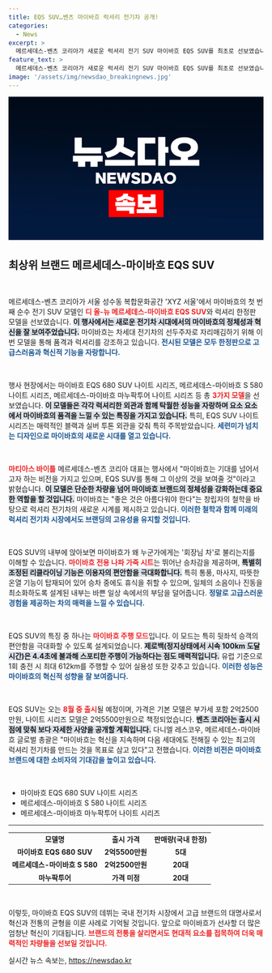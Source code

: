 ```yaml
---
title: EQS SUV…벤츠 마이바흐 럭셔리 전기차 공개!
categories:
  - News
excerpt: >
  메르세데스-벤츠 코리아가 새로운 럭셔리 전기 SUV 마이바흐 EQS SUV를 최초로 선보였습니다. 서울 성수동에서 진행된 행사에서 한정판 모델도 공개되었으며, 궁극의 편안함과 성능을 자랑하는 이 차량은 전기차 시대에도 마이바흐의 고유한 정체성을 보여주고 있습니다.
feature_text: >
  메르세데스-벤츠 코리아가 새로운 럭셔리 전기 SUV 마이바흐 EQS SUV를 최초로 선보였습니다. 서울 성수동에서 진행된 행사에서 한정판 모델도 공개되었으며, 궁극의 편안함과 성능을 자랑하는 이 차량은 전기차 시대에도 마이바흐의 고유한 정체성을 보여주고 있습니다.
image: '/assets/img/newsdao_breakingnews.jpg'
---
```


<p><img src="/assets/img/newsdao_breakingnews.jpg" alt="cryptoinkorea 속보" /></p>

<h2 data-ke-size="size26">최상위 브랜드 메르세데스-마이바흐 EQS SUV</h2>

<p data-ke-size="size16">&nbsp;</p>

<p>메르세데스-벤츠 코리아가 서울 성수동 복합문화공간 'XYZ 서울'에서 마이바흐의 첫 번째 순수 전기 SUV 모델인 <b><span style="color: #ee2323;">디 올-뉴 메르세데스-마이바흐 EQS SUV</span></b>와 럭셔리 한정판 모델을 선보였습니다. <b><span style="background-color: #21538527;">이 행사에서는 새로운 전기차 시대에서의 마이바흐의 정체성과 혁신을 잘 보여주었습니다.</span></b> 마이바흐는 차세대 전기차의 선두주자로 자리매김하기 위해 이번 모델을 통해 품격과 럭셔리를 강조하고 있습니다. <b><span style="color: #1a5490;">전시된 모델은 모두 한정판으로 고급스러움과 혁신적 기능을 자랑합니다.</span></b> </p>

<p data-ke-size="size16">&nbsp;</p>

<p>행사 현장에서는 마이바흐 EQS 680 SUV 나이트 시리즈, 메르세데스-마이바흐 S 580 나이트 시리즈, 메르세데스-마이바흐 마누팍투어 나이트 시리즈 등 총 <b><span style="color: #ee2323;">3가지 모델</span></b>을 선보였습니다. <b><span style="background-color: #21538527;">이 모델들은 각각 럭셔리한 외관과 함께 탁월한 성능을 자랑하며 요소 요소에서 마이바흐의 품격을 느낄 수 있는 특징을 가지고 있습니다.</span></b> 특히, EQS SUV 나이트 시리즈는 매력적인 블랙과 실버 투톤 외관을 갖춰 특히 주목받았습니다. <b><span style="color: #1a5490;">세련미가 넘치는 디자인으로 마이바흐의 새로운 시대를 열고 있습니다.</span></b></p>

<p data-ke-size="size16">&nbsp;</p>

<p><b><span style="color: #ee2323;">마티아스 바이틀</span></b> 메르세데스-벤츠 코리아 대표는 행사에서 "마이바흐는 기대를 넘어서고자 하는 비전을 가지고 있으며, EQS SUV를 통해 그 이상의 것을 보여줄 것"이라고 밝혔습니다. <b><span style="background-color: #21538527;">이 모델은 단순한 차량을 넘어 마이바흐 브랜드의 정체성을 강화하는데 중요한 역할을 할 것입니다.</span></b> 마이바흐는 "좋은 것은 아름다워야 한다"는 창립자의 철학을 바탕으로 럭셔리 전기차의 새로운 시계를 제시하고 있습니다. <b><span style="color: #1a5490;">이러한 철학과 함께 미래의 럭셔리 전기차 시장에서도 브랜딩의 고유성을 유지할 것입니다.</span></b></p>

<p data-ke-size="size16">&nbsp;</p>

<p>EQS SUV의 내부에 앉아보면 마이바흐가 왜 누군가에게는 '회장님 차'로 불리는지를 이해할 수 있습니다. <b><span style="color: #ee2323;">마이바흐 전용 나파 가죽 시트</span></b>는 뛰어난 승차감을 제공하며, <b><span style="background-color: #21538527;">특별히 조정된 리클라이닝 기능은 이용자의 편안함을 극대화합니다.</span></b> 특히 통풍, 마사지, 따뜻한 온열 기능이 탑재되어 있어 승차 중에도 휴식을 취할 수 있으며, 일체의 소음이나 진동을 최소화하도록 설계된 내부는 바쁜 일상 속에서의 부담을 덜어줍니다. <b><span style="color: #1a5490;">정말로 고급스러운 경험을 제공하는 차의 매력을 느낄 수 있습니다.</span></b></p>

<p data-ke-size="size16">&nbsp;</p>

<p>EQS SUV의 특징 중 하나는 <b><span style="color: #ee2323;">마이바흐 주행 모드</span></b>입니다. 이 모드는 특히 뒷좌석 승객의 편안함을 극대화할 수 있도록 설계되었습니다. <b><span style="background-color: #21538527;">제로백(정지상태에서 시속 100km 도달 시간)은 4.4초에 불과해 스포티한 주행이 가능하다는 점도 매력적입니다.</span></b> 유럽 기준으로 1회 충전 시 최대 612km를 주행할 수 있어 실용성 또한 갖추고 있습니다. <b><span style="color: #1a5490;">이러한 성능은 마이바흐의 혁신적 성향을 잘 보여줍니다.</span></b></p>

<p data-ke-size="size16">&nbsp;</p>

<p>EQS SUV는 오는 <b><span style="color: #ee2323;">8월 중 출시</span></b>될 예정이며, 가격은 기본 모델은 부가세 포함 2억2500만원, 나이트 시리즈 모델은 2억5500만원으로 책정되었습니다. <b><span style="background-color: #21538527;">벤츠 코리아는 출시 시점에 맞춰 보다 자세한 사양을 공개할 계획입니다.</span></b> 다니엘 레스코우, 메르세데스-마이바흐 글로벌 총괄은 "마이바흐는 혁신을 지속하며 다음 세대에도 전해질 수 있는 최고의 럭셔리 전기차를 만드는 것을 목표로 삼고 있다"고 전했습니다. <b><span style="color: #1a5490;">이러한 비전은 마이바흐 브랜드에 대한 소비자의 기대감을 높이고 있습니다.</span></b></p>

<p data-ke-size="size16">&nbsp;</p>

<ul>
    <li>마이바흐 EQS 680 SUV 나이트 시리즈</li>
    <li>메르세데스-마이바흐 S 580 나이트 시리즈</li>
    <li>메르세데스-마이바흐 마누팍투어 나이트 시리즈</li>
</ul>

<hr />

<table style="width: 100%;">
    <tr>
        <td style="text-align: center; height: 17px;"><b>모델명</b></td>
        <td style="text-align: center; height: 17px;"><b>출시 가격</b></td>
        <td style="text-align: center; height: 17px;"><b>판매량(국내 한정)</b></td>
    </tr>
    <tr>
        <td style="text-align: center; height: 17px;"><b>마이바흐 EQS 680 SUV</b></td>
        <td style="text-align: center; height: 17px;"><b>2억5500만원</b></td>
        <td style="text-align: center; height: 17px;"><b>5대</b></td>
    </tr>
    <tr>
        <td style="text-align: center; height: 17px;"><b>메르세데스-마이바흐 S 580</b></td>
        <td style="text-align: center; height: 17px;"><b>2억2500만원</b></td>
        <td style="text-align: center; height: 17px;"><b>20대</b></td>
    </tr>
    <tr>
        <td style="text-align: center; height: 17px;"><b>마누팍투어</b></td>
        <td style="text-align: center; height: 17px;"><b>가격 미정</b></td>
        <td style="text-align: center; height: 17px;"><b>20대</b></td>
    </tr>
</table>

<p data-ke-size="size16">&nbsp;</p> 

<p>이렇듯, 마이바흐 EQS SUV의 데뷔는 국내 전기차 시장에서 고급 브랜드의 대명사로서 혁신과 전통의 균형을 이룬 사례로 기억될 것입니다. 앞으로 마이바흐가 선사할 더 많은 엄청난 혁신이 기대됩니다. <b><span style="color: #ee2323;">브랜드의 전통을 살리면서도 현대적 요소를 접목하여 더욱 매력적인 차량들을 선보일 것입니다.</span></b></p>
실시간 뉴스 속보는, <a href="https://newsdao.kr" rel="dofollow">https://newsdao.kr</a>


